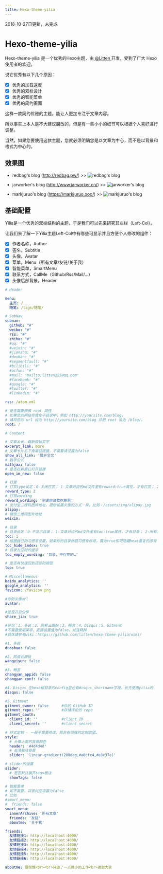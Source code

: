 ```yaml
---
title: Hexo-theme-yilia
---
```


2018-10-27日更新，未完成

# Hexo-theme-yilia

Hexo-theme-yilia 是一个优秀的Hexo主题，由[ @Litten ](https://litten.me/)开发，受到了广大 Hexo 使用者的欢迎。  

说它优秀有以下几个原因：  
- [x] 优秀的加载速度
- [x] 优秀的双栏设计
- [x] 优秀的智能菜单
- [x] 优秀的简约画面   

这样一款简约优雅的主题，能让人更加专注于文章内容。

所以事实上本人是不大建议魔改的，但是有一些小小的细节可以根据个人喜好进行调整。 

当然，如果您要使用这款主题，您就必须明确您是以文章为中心，而不是以背景和格式为中心的。

## 效果图 

- redbag's blog (<http://redbag.pw/>) >>
![redbag's blog](/img/printscreen-hexo-theme-yilia-redbag-blog.jpg)  

- jarworker's blog (<http://www.jarworker.cn/>) >> 
![jarworker's blog](/img/printscreen-hexo-theme-yilia-jarworker-blog.jpg)

- markjuruo's blog (<https://markjuruo.ooo/>) >>
![markjuruo's blog](/img/printscreen-hexo-theme-yilia-markjuruo-blog.jpg)

## 基础配置

Yilia是一个优秀的双栏结构的主题，于是我们可以先来研究其左栏（Left-Col）。

让我们来了解一下Yilia主题Left-Col中有哪些可显示并且方便个人修改的组件：  
- [x] 作者名称，Author
- [x] 签名，Subtitle
- [x] 头像，Avatar
- [x] 菜单，Menu（所有文章/友链/关于我）
- [x] 智能菜单，SmartMenu
- [x] 联系方式，CallMe（Github/Rss/Mail/...）
- [x] 头像后部背景，Header

```yml
# Header

menu:
  主页: /
  随笔: /tags/随笔/

# SubNav
subnav:
  github: "#"
  weibo: "#"
  rss: "#"
  zhihu: "#"
  #qq: "#"
  #weixin: "#"
  #jianshu: "#"
  #douban: "#"
  #segmentfault: "#"
  #bilibili: "#"
  #acfun: "#"
  #mail: "mailto:litten225@qq.com"
  #facebook: "#"
  #google: "#"
  #twitter: "#"
  #linkedin: "#"

rss: /atom.xml

# 是否需要修改 root 路径
# 如果您的网站存放在子目录中，例如 http://yoursite.com/blog，
# 请将您的 url 设为 http://yoursite.com/blog 并把 root 设为 /blog/。
root: /

# Content

# 文章太长，截断按钮文字
excerpt_link: more
# 文章卡片右下角常驻链接，不需要请设置为false
show_all_link: '展开全文'
# 数学公式
mathjax: false
# 是否在新窗口打开链接
open_in_new: false

# 打赏
# 打赏type设定：0-关闭打赏； 1-文章对应的md文件里有reward:true属性，才有打赏； 2-所有文章均有打赏
reward_type: 2
# 打赏wording
reward_wording: '谢谢你请我吃糖果'
# 支付宝二维码图片地址，跟你设置头像的方式一样。比如：/assets/img/alipay.jpg
alipay: 
# 微信二维码图片地址
weixin: 

# 目录
# 目录设定：0-不显示目录； 1-文章对应的md文件里有toc:true属性，才有目录； 2-所有文章均显示目录
toc: 1
# 根据自己的习惯来设置，如果你的目录标题习惯有标号，置为true即可隐藏hexo重复的序号；否则置为false
toc_hide_index: true
# 目录为空时的提示
toc_empty_wording: '目录，不存在的…'

# 是否有快速回到顶部的按钮
top: true

# Miscellaneous
baidu_analytics: ''
google_analytics: ''
favicon: /favicon.png

#你的头像url
avatar:

#是否开启分享
share_jia: true

#评论：1、多说；2、网易云跟帖；3、畅言；4、Disqus；5、Gitment
#不需要使用某项，直接设置值为false，或注释掉
#具体请参考wiki：https://github.com/litten/hexo-theme-yilia/wiki/

#1、多说
duoshuo: false

#2、网易云跟帖
wangyiyun: false

#3、畅言
changyan_appid: false
changyan_conf: false

#4、Disqus 在hexo根目录的config里也有disqus_shortname字段，优先使用yilia的
disqus: false

#5、Gitment
gitment_owner: false      #你的 GitHub ID
gitment_repo: ''          #存储评论的 repo
gitment_oauth:
  client_id: ''           #client ID
  client_secret: ''       #client secret

# 样式定制 - 一般不需要修改，除非有很强的定制欲望…
style:
  # 头像上面的背景颜色
  header: '#4d4d4d'
  # 右滑板块背景
  slider: 'linear-gradient(200deg,#a0cfe4,#e8c37e)'

# slider的设置
slider:
  # 是否默认展开tags板块
  showTags: false

# 智能菜单
# 如不需要，将该对应项置为false
# 比如
#smart_menu:
#  friends: false
smart_menu:
  innerArchive: '所有文章'
  friends: '友链'
  aboutme: '关于我'

friends:
  友情链接1: http://localhost:4000/
  友情链接2: http://localhost:4000/
  友情链接3: http://localhost:4000/
  友情链接4: http://localhost:4000/
  友情链接5: http://localhost:4000/
  友情链接6: http://localhost:4000/

aboutme: 很惭愧<br><br>只做了一点微小的工作<br>谢谢大家
```
